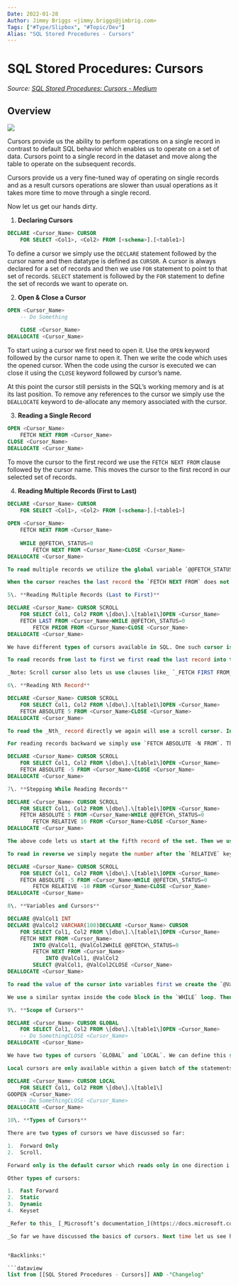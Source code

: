 ```yaml
---
Date: 2022-01-28
Author: Jimmy Briggs <jimmy.briggs@jimbrig.com>
Tags: ["#Type/Slipbox", "#Topic/Dev"]
Alias: "SQL Stored Procedures - Cursors"
---
```


# SQL Stored Procedures: Cursors

*Source: [SQL Stored Procedures: Cursors - Medium](https://medium.com/codex/sql-stored-procedures-cursors-2e4984d39599)*



## Overview


![](https://miro.medium.com/max/1400/1*mGFTxowhCjZlBoH0HrnE4g.png)


Cursors provide us the ability to perform operations on a single record in contrast to default SQL behavior which enables us to operate on a set of data. Cursors point to a single record in the dataset and move along the table to operate on the subsequent records.

Cursors provide us a very fine-tuned way of operating on single records and as a result cursors operations are slower than usual operations as it takes more time to move through a single record.

Now let us get our hands dirty.

1.  **Declaring Cursors**

```SQL
DECLARE <Cursor_Name> CURSOR
	FOR SELECT <Col1>, <Col2> FROM [<schema>].[<table1>]
```

To define a cursor we simply use the `DECLARE` statement followed by the cursor name and then datatype is defined as `CURSOR`. A cursor is always declared for a set of records and then we use `FOR` statement to point to that set of records. `SELECT` statement is followed by the `FOR` statement to define the set of records we want to operate on.

2. **Open & Close a Cursor**

```SQL
OPEN <Cursor_Name>  
    -- Do Something
	
	CLOSE <Cursor_Name>  
DEALLOCATE <Cursor_Name>
```


To start using a cursor we first need to open it. Use the `OPEN` keyword followed by the cursor name to open it. Then we write the code which uses the opened cursor. When the code using the cursor is executed we can close it using the `CLOSE` keyword followed by cursor’s name.

At this point the cursor still persists in the SQL’s working memory and is at its last position. To remove any references to the cursor we simply use the `DEALLOCATE` keyword to de-allocate any memory associated with the cursor.

3. **Reading a Single Record**

```SQL
OPEN <Cursor_Name>  
    FETCH NEXT FROM <Cursor_Name>
CLOSE <Cursor_Name>  
DEALLOCATE <Cursor_Name>
```


To move the cursor to the first record we use the `FETCH NEXT FROM` clause followed by the cursor name. This moves the cursor to the first record in our selected set of records.

4. **Reading Multiple Records (First to Last)**

```SQL
DECLARE <Cursor_Name> CURSOR  
    FOR SELECT <Col1>, <Col2> FROM [<schema>].[<table1>]
	
OPEN <Cursor_Name>  
    FETCH NEXT FROM <Cursor_Name> 
	
	WHILE @@FETCH\_STATUS=0  
        FETCH NEXT FROM <Cursor_Name>CLOSE <Cursor_Name>  
DEALLOCATE <Cursor_Name>

To read multiple records we utilize the global variable `@@FETCH_STATUS`. This variable is equal to 0 until the cursor is able to fetch a record. If the cursor fails to fetch a record the value is not 0. So we use the `WHILE @@FETCH_STATUS=0` to continue looping. To read the next record we simply use `FETCH NEXT FROM` statement.

When the cursor reaches the last record the `FETCH NEXT FROM` does not fetch the next record successfully and the `@@FETCH_STATUS` is no more 0 and hence the loop breaks. By this point we have read all the records in the selected set one by one.

5\. **Reading Multiple Records (Last to First)**

DECLARE <Cursor_Name> CURSOR SCROLL  
    FOR SELECT Col1, Col2 FROM \[dbo\].\[table1\]OPEN <Cursor_Name>  
    FETCH LAST FROM <Cursor_Name>WHILE @@FETCH\_STATUS=0  
        FETCH PRIOR FROM <Cursor_Name>CLOSE <Cursor_Name>  
DEALLOCATE <Cursor_Name>

We have different types of cursors available in SQL. One such cursor is a scroll cursor defined above using `CURSOR SCROLL` keyword when declaring a cursor. The scroll cursor lets us use the `FETCH LAST FROM` clause to start reading records from the last record of the defined set of records to be read.

To read records from last to first we first read the last record into the cursors and then we move upward in the `WHILE` loop using `FETCH PRIOR FROM` clause.

_Note: Scroll cursor also lets us use clauses like_ `_FETCH FIRST FROM_` _which provide access to the first record. This is equivalent to_ `_FETCH NEXT FROM_` _if the cursor is just opened. The main difference is that scroll cursors let us scroll to different records in the given set directly whereas normal cursors move from beginning to end._

6\. **Reading Nth Record**

DECLARE <Cursor_Name> CURSOR SCROLL  
    FOR SELECT Col1, Col2 FROM \[dbo\].\[table1\]OPEN <Cursor_Name>  
    FETCH ABSOLUTE 5 FROM <Cursor_Name>CLOSE <Cursor_Name>  
DEALLOCATE <Cursor_Name>

To read the _Nth_ record directly we again will use a scroll cursor. In the above example we read the _6th_ record in the given set (given that it has at least five records). We simply use `FETCH ABSOLUTE N-1 FROM` clause. Here _N_ is the _Nth_ record we want to read.

For reading records backward we simply use `FETCH ABSOLUTE -N FROM`. This will let us read the Nth record from the end. In the following example, we read the 5th record from the end of the set.

DECLARE <Cursor_Name> CURSOR SCROLL  
    FOR SELECT Col1, Col2 FROM \[dbo\].\[table1\]OPEN <Cursor_Name>  
    FETCH ABSOLUTE -5 FROM <Cursor_Name>CLOSE <Cursor_Name>  
DEALLOCATE <Cursor_Name>

7\. **Stepping While Reading Records**

DECLARE <Cursor_Name> CURSOR SCROLL  
    FOR SELECT Col1, Col2 FROM \[dbo\].\[table1\]OPEN <Cursor_Name>  
    FETCH ABSOLUTE 5 FROM <Cursor_Name>WHILE @@FETCH\_STATUS=0  
        FETCH RELATIVE 10 FROM <Cursor_Name>CLOSE <Cursor_Name>  
DEALLOCATE <Cursor_Name>

The above code lets us start at the fifth record of the set. Then we use `FETCH RELATIVE N FROM` to jump N records from the current spot. The next record read in the loop will be _16th_.

To read in reverse we simply negate the number after the `RELATIVE` keyword.

DECLARE <Cursor_Name> CURSOR SCROLL  
    FOR SELECT Col1, Col2 FROM \[dbo\].\[table1\]OPEN <Cursor_Name>  
    FETCH ABSOLUTE -5 FROM <Cursor_Name>WHILE @@FETCH\_STATUS=0  
        FETCH RELATIVE -10 FROM <Cursor_Name>CLOSE <Cursor_Name>  
DEALLOCATE <Cursor_Name>

8\. **Variables and Cursors**

DECLARE @ValCol1 INT  
DECLARE @ValCol2 VARCHAR(100)DECLARE <Cursor_Name> CURSOR  
    FOR SELECT Col1, Col2 FROM \[dbo\].\[table1\]OPEN <Cursor_Name>  
    FETCH NEXT FROM <Cursor_Name>  
        INTO @ValCol1, @ValCol2WHILE @@FETCH\_STATUS=0  
        FETCH NEXT FROM <Cursor_Name>  
            INTO @ValCol1, @ValCol2  
        SELECT @ValCol1, @ValCol2CLOSE <Cursor_Name>  
DEALLOCATE <Cursor_Name>

To read the value of the cursor into variables first we create the `@ValCol1` and `@ValCol2` to store the values of `Col1` and `Col2` respectively. Next after the `FETCH NEXT FROM` statement we use the `INTO` keyword followed by the names of the variables declared to store column values.

We use a similar syntax inside the code block in the `WHILE` loop. Then we do a `SELECT` to output the values read into the variable.

9\. **Scope of Cursors**

DECLARE <Cursor_Name> CURSOR GLOBAL  
    FOR SELECT Col1, Col2 FROM \[dbo\].\[table1\]OPEN <Cursor_Name>  
    -- Do SomethingCLOSE <Cursor_Name>  
DEALLOCATE <Cursor_Name>

We have two types of cursors `GLOBAL` and `LOCAL`. We can define this scope by using the respective keyword in the cursor declaration statement after the keyword `CURSOR` as shown above.

Local cursors are only available within a given batch of the statements and global cursors are available anywhere inside the current connection reference. To better understand, the following code will result in an error as the local cursor is outside the scope of the current batch.

DECLARE <Cursor_Name> CURSOR LOCAL  
    FOR SELECT Col1, Col2 FROM \[dbo\].\[table1\]  
GOOPEN <Cursor_Name>  
    -- Do SomethingCLOSE <Cursor_Name>  
DEALLOCATE <Cursor_Name>

10\. **Types of Cursors**

There are two types of cursors we have discussed so far:

1.  Forward Only
2.  Scroll.

Forward only is the default cursor which reads only in one direction i.e. forward relative to its current position. The scroll cursor lets us read _Nth_ record and also lets us read forward ( `NEXT` ), backward ( `PRIOR` ) and with a step size to skip intermediate records ( `RELATIVE N` ).

Other types of cursors:

1.  Fast Forward
2.  Static
3.  Dynamic
4.  Keyset

_Refer to this_ [_Microsoft’s documentation_](https://docs.microsoft.com/en-us/sql/t-sql/language-elements/declare-cursor-transact-sql?view=sql-server-ver15) _for more details on these cursors types._

_So far we have discussed the basics of cursors. Next time let us see how to modify data with cursors. Make sure to check last post on_ [_loops in SQL and stored procedures_](https://medium.com/@yuvrendergill21/sql-stored-procedures-loops-a3cb6d6114a9) _if you haven’t done already._


*Backlinks:*

```dataview
list from [[SQL Stored Procedures - Cursors]] AND -"Changelog"
```